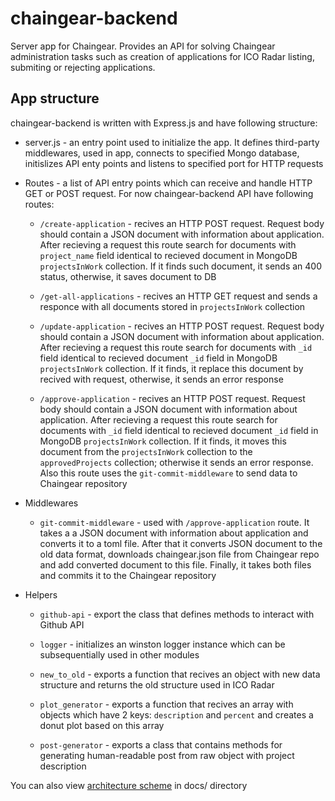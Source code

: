 # chaingear-backend
Server app for Chaingear. Provides an API for solving Chaingear administration tasks such as creation of applications for ICO Radar listing, submiting or rejecting applications. 

## App structure
chaingear-backend is written with Express.js and have following structure:
* server.js - an entry point used to initialize the app. It defines third-party middlewares, used in app, connects to specified Mongo database, initislizes API enty points and listens to specified port for HTTP requests
* Routes - a list of API entry points which can receive and handle HTTP GET or POST request. For now chaingear-backend API have following routes:

  * `/create-application` - recives an HTTP POST request. Request body should contain a JSON document with information about application. After recieving a request this route search for documents with `project_name` field identical to recieved document in MongoDB `projectsInWork` collection. If it finds such document, it sends an 400 status, otherwise, it saves document to DB

  * `/get-all-applications` - recives an HTTP GET request and sends a responce with all documents stored in `projectsInWork` collection

  * `/update-application` - recives an HTTP POST request. Request body should contain a JSON document with information about application. After recieving a request this route search for documents with `_id` field identical to recieved document `_id` field in MongoDB `projectsInWork` collection. If it finds, it replace this document by recived with request, otherwise, it sends an error response

  * `/approve-application` - recives an HTTP POST request. Request body should contain a JSON document with information about application. After recieving a request this route search for documents with `_id` field identical to recieved document `_id` field in MongoDB `projectsInWork` collection. If it finds, it moves this document from the `projectsInWork` collection to the `approvedProjects` collection; otherwise it sends an error response. Also this route uses the `git-commit-middleware` to send data to Chaingear repository

* Middlewares

  * `git-commit-middleware` - used with `/approve-application` route. It takes a a JSON document with information about application and converts it to a toml file. After that it converts JSON document to the old data format, downloads chaingear.json file from Chaingear repo and add converted document to this file. Finally, it takes both files and commits it to the Chaingear repository 

* Helpers

  * `github-api` - export the class that defines methods to interact with Github API

  * `logger` - initializes an winston logger instance which can be subsequentially used in other modules 

  * `new_to_old` - exports a function that recives an object with new data structure and returns the old structure used in ICO Radar

  * `plot_generator` - exports a function that recives an array with objects which have 2 keys: `description` and `percent` and creates a donut plot based on this array

  * `post-generator`  - exports a class that contains methods for generating human-readable post from raw object with project description

You can also view [architecture scheme](https://github.com/cyberFund/chaingear-backend/blob/master/docs/arch_scheme.png) in docs/ directory

